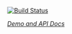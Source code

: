 
<!---

This README is automatically generated from the comments in these files:
iron-control-state.html  iron-button-state.html

Edit those files, and our readme bot will duplicate them over here!
Edit this file, and the bot will squash your changes :)

-->

[![Build Status](https://travis-ci.org/PolymerElements/iron-behaviors.svg?branch=master)](https://travis-ci.org/PolymerElements/iron-behaviors)

_[Demo and API Docs](https://elements.polymer-project.org/elements/iron-behaviors)_


<!-- No docs for Polymer.IronControlState found. -->

<!-- No docs for Polymer.IronButtonState found. -->
